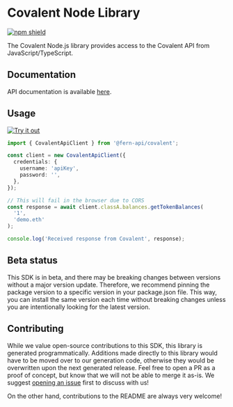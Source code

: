 # Covalent Node Library

[![npm shield](https://img.shields.io/npm/v/@fern-api/covalent)](https://www.npmjs.com/package/@fern-api/covalent)

The Covalent Node.js library provides access to the Covalent API from JavaScript/TypeScript.

## Documentation

API documentation is available [here](https://www.covalenthq.com/docs/api/#/0/0/USD/1).

## Usage

[![Try it out](https://developer.stackblitz.com/img/open_in_stackblitz.svg)](https://stackblitz.com/edit/typescript-example-using-sdk-built-with-fern-sckaqv?file=package.json,app.ts)

```typescript
import { CovalentApiClient } from '@fern-api/covalent';

const client = new CovalentApiClient({
  credentials: {
    username: 'apiKey',
    password: '',
  },
});

// This will fail in the browser due to CORS
const response = await client.classA.balances.getTokenBalances(
  '1',
  'demo.eth'
);

console.log('Received response from Covalent', response);
```

## Beta status

This SDK is in beta, and there may be breaking changes between versions without a major version update. Therefore, we recommend pinning the package version to a specific version in your package.json file. This way, you can install the same version each time without breaking changes unless you are intentionally looking for the latest version.

## Contributing

While we value open-source contributions to this SDK, this library is generated programmatically. Additions made directly to this library would have to be moved over to our generation code, otherwise they would be overwritten upon the next generated release. Feel free to open a PR as a proof of concept, but know that we will not be able to merge it as-is. We suggest [opening an issue](https://github.com/fern-covalent/covalent-node/issues) first to discuss with us!

On the other hand, contributions to the README are always very welcome!

